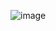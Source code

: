 ![image](https://user-images.githubusercontent.com/87055456/135446576-1e9d1cd2-a45a-423f-a9b2-27c38a1033de.png)
